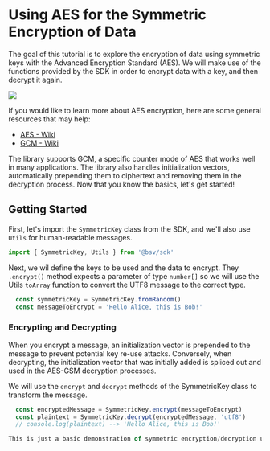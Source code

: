 # Using AES for the Symmetric Encryption of Data

The goal of this tutorial is to explore the encryption of data using symmetric keys with the Advanced Encryption Standard (AES). We will make use of the functions provided by the SDK in order to encrypt data with a key, and then decrypt it again.

![](../../.gitbook/assets/symmetric\_encryption\_diagram.png)

If you would like to learn more about AES encryption, here are some general resources that may help:

* [AES - Wiki](https://en.wikipedia.org/wiki/Advanced\_Encryption\_Standard)
* [GCM - Wiki](https://en.wikipedia.org/wiki/Galois/Counter\_Mode)

The library supports GCM, a specific counter mode of AES that works well in many applications. The library also handles initialization vectors, automatically prepending them to ciphertext and removing them in the decryption process. Now that you know the basics, let's get started!

## Getting Started

First, let's import the `SymmetricKey` class from the SDK, and we'll also use `Utils` for human-readable messages.

```ts
import { SymmetricKey, Utils } from '@bsv/sdk'
```

Next, we wil define the keys to be used and the data to encrypt. They `.encrypt()` method expects a parameter of type `number[]` so we will use the Utils `toArray` function to convert the UTF8 message to the correct type.

```ts
  const symmetricKey = SymmetricKey.fromRandom()
  const messageToEncrypt = 'Hello Alice, this is Bob!'
```

### Encrypting and Decrypting

When you encrypt a message, an initialization vector is prepended to the message to prevent potential key re-use attacks. Conversely, when decrypting, the initialization vector that was initially added is spliced out and used in the AES-GSM decryption processes.

We will use the `encrypt` and `decrypt` methods of the SymmetricKey class to transform the message.

```ts
  const encryptedMessage = SymmetricKey.encrypt(messageToEncrypt)
  const plaintext = SymmetricKey.decrypt(encryptedMessage, 'utf8')
  // console.log(plaintext) --> 'Hello Alice, this is Bob!'

This is just a basic demonstration of symmetric encryption/decryption using the BSV SDK, however the possibilities of what you can do are endless once you understand these fundamentals.
```
